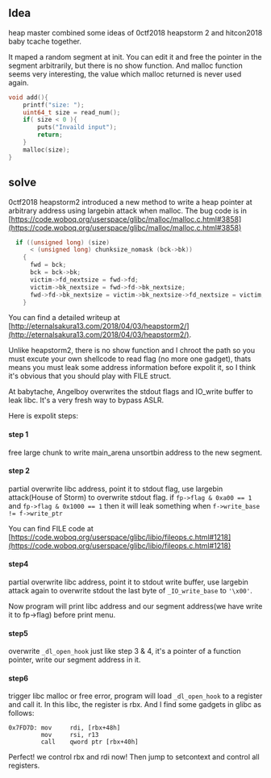 ## Idea

heap master combined some ideas of 0ctf2018 heapstorm 2 and hitcon2018 baby tcache together.  


It maped a random segment at init. You can edit it and free the pointer in the segment arbitrarily, but there is no show function. And malloc function seems very interesting, the value which malloc returned is never used again. 

```C
void add(){
    printf("size: ");
    uint64_t size = read_num();
    if( size < 0 ){
        puts("Invaild input");
        return;
    }
    malloc(size);
}
```  

## solve
0ctf2018 heapstorm2 introduced a new method to write a heap pointer at arbitrary address using largebin attack when malloc. The bug code is in [https://code.woboq.org/userspace/glibc/malloc/malloc.c.html#3858](https://code.woboq.org/userspace/glibc/malloc/malloc.c.html#3858)  

```C
  if ((unsigned long) (size)
      < (unsigned long) chunksize_nomask (bck->bk))
    {
      fwd = bck;
      bck = bck->bk;
      victim->fd_nextsize = fwd->fd;
      victim->bk_nextsize = fwd->fd->bk_nextsize;
      fwd->fd->bk_nextsize = victim->bk_nextsize->fd_nextsize = victim;  <== no check
    }
```
 
You can find a detailed writeup at [http://eternalsakura13.com/2018/04/03/heapstorm2/](http://eternalsakura13.com/2018/04/03/heapstorm2/).   

Unlike heapstorm2, there is no show function and I chroot the path so you must excute your own shellcode to read flag (no more one gadget), thats means you must  leak some address information before expolit it, so I think it's obvious that you should play with FILE struct.   

At babytache, Angelboy overwrites the stdout flags and IO_write buffer to leak libc. It's a very fresh way to bypass ASLR.  

Here is expolit steps:

#### step 1 
free large chunk to write main_arena unsortbin address to the new segment.  
#### step 2
partial overwrite libc address, point it to stdout flag, use largebin attack(House of Storm) to overwrite stdout flag. if `fp->flag & 0xa00 == 1` and `fp->flag & 0x1000 == 1` then it will leak something when `f->write_base != f->write_ptr`  

You can find FILE code at [https://code.woboq.org/userspace/glibc/libio/fileops.c.html#1218](https://code.woboq.org/userspace/glibc/libio/fileops.c.html#1218)


#### step4 
partial overwrite libc address, point it to stdout write buffer, use largebin attack again to overwrite stdout the last byte of `_IO_write_base` to `'\x00'`.  

Now program will print libc address and our segment address(we have write it to fp->flag) before print menu.  

#### step5
overwrite `_dl_open_hook` just like step 3 & 4, it's a pointer of a function pointer, write our segment address in it.  

#### step6
trigger libc malloc or free error, program will load `_dl_open_hook` to a register and call it. In this libc, the register is rbx. And I find some gadgets in glibc as follows:  

```
0x7FD7D: mov     rdi, [rbx+48h]
         mov     rsi, r13
         call    qword ptr [rbx+40h]

```
Perfect! we control rbx and rdi now! Then jump to setcontext and control all registers.  










